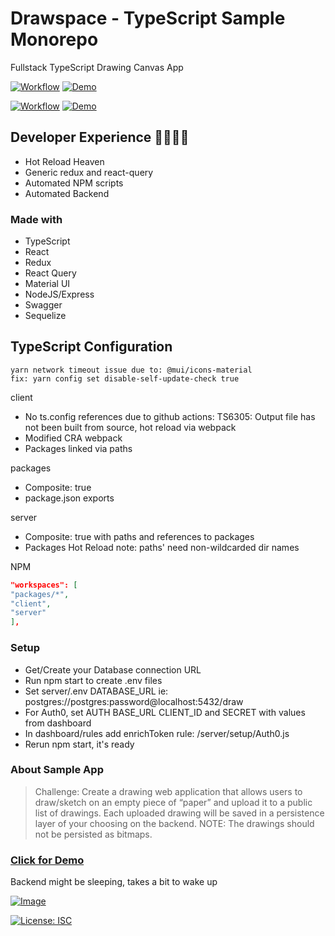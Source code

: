 # Drawspace - TypeScript Sample Monorepo

Fullstack TypeScript Drawing Canvas App

[![Workflow](https://github.com/ruyd/fullstack-monorepo/actions/workflows/deploy-client.yml/badge.svg)](https://github.com/ruyd/fullstack-monorepo/actions/workflows/deploy-client.yml)
[![Demo](https://img.shields.io/badge/Deployment-GITHUB%20PAGES-GREEN.svg)](https://ruyd.github.io/fullstack-monorepo)

[![Workflow](https://github.com/ruyd/fullstack-monorepo/actions/workflows/deploy-server.yml/badge.svg)](https://github.com/ruyd/fullstack-monorepo/actions/workflows/deploy-server.yml)
[![Demo](https://img.shields.io/badge/Deployment-HEROKU-GREEN.svg)](https://drawspace-api.herokuapp.com/docs)

## Developer Experience 🙌💕😎✨

- Hot Reload Heaven
- Generic redux and react-query
- Automated NPM scripts
- Automated Backend

### Made with

- TypeScript
- React
- Redux
- React Query
- Material UI
- NodeJS/Express
- Swagger
- Sequelize

## TypeScript Configuration

```
yarn network timeout issue due to: @mui/icons-material
fix: yarn config set disable-self-update-check true
```

client

- No ts.config references due to github actions: TS6305: Output file has not been built from source, hot reload via webpack
- Modified CRA webpack
- Packages linked via paths

packages

- Composite: true
- package.json exports

server

- Composite: true with paths and references to packages
- Packages Hot Reload note: paths' need non-wildcarded dir names

NPM

```json
"workspaces": [
"packages/*",
"client",
"server"
],
```

### Setup

- Get/Create your Database connection URL
- Run npm start to create .env files
- Set server/.env DATABASE_URL ie: postgres://postgres:password@localhost:5432/draw
- For Auth0, set AUTH BASE_URL CLIENT_ID and SECRET with values from dashboard
- In dashboard/rules add enrichToken rule: /server/setup/Auth0.js
- Rerun npm start, it's ready

### About Sample App

> Challenge: Create a drawing web application that allows users to draw/sketch on an empty piece of “paper” and upload it to a public list of drawings.
> Each uploaded drawing will be saved in a persistence layer of your choosing on the backend.
> NOTE: The drawings should not be persisted as bitmaps.

### [Click for Demo](https://ruyd.github.io/fullstack-monorepo)

Backend might be sleeping, takes a bit to wake up

[![Image](https://raw.githubusercontent.com/ruyd/fullstack-monorepo/master/client/src/pages/Home/images/self.PNG)](https://ruyd.github.io/fullstack-monorepo/draw)

[![License: ISC](https://img.shields.io/badge/License-ISC-blue.svg)](https://opensource.org/licenses/ISC)
